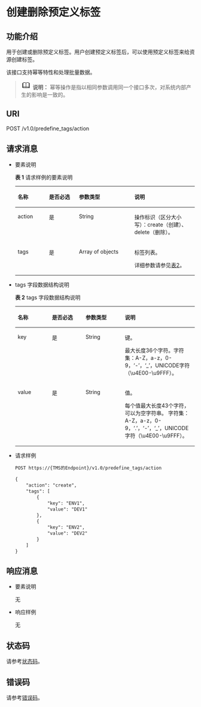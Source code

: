 # 创建删除预定义标签<a name="zh-cn_topic_0056765935"></a>

## 功能介绍<a name="s3ca7a6682f2f40adb92fc2535fc27c71"></a>

用于创建或删除预定义标签。用户创建预定义标签后，可以使用预定义标签来给资源创建标签。

该接口支持幂等特性和处理批量数据。

>![](public_sys-resources/icon-note.gif) **说明：** 
>幂等操作是指以相同参数调用同一个接口多次，对系统内部产生的影响是一致的。

## URI<a name="sd093810dcf9f49f9a9ac3f0addd993aa"></a>

POST /v1.0/predefine\_tags/action

## 请求消息<a name="s0080d9bf95db45a999db8ca7195660ca"></a>

-   要素说明

    **表 1**  请求样例的要素说明

    <a name="zh-cn_topic_0056765542_table10523083"></a>
    <table><thead align="left"><tr id="zh-cn_topic_0056765542_row3226198"><th class="cellrowborder" valign="top" width="17.4%" id="mcps1.2.5.1.1"><p id="zh-cn_topic_0056765542_p59995477"><a name="zh-cn_topic_0056765542_p59995477"></a><a name="zh-cn_topic_0056765542_p59995477"></a><strong id="b410197072043"><a name="b410197072043"></a><a name="b410197072043"></a>名称</strong></p>
    </th>
    <th class="cellrowborder" valign="top" width="16.689999999999998%" id="mcps1.2.5.1.2"><p id="zh-cn_topic_0056765542_p27795493"><a name="zh-cn_topic_0056765542_p27795493"></a><a name="zh-cn_topic_0056765542_p27795493"></a><strong id="b342619932043"><a name="b342619932043"></a><a name="b342619932043"></a>是否必选</strong></p>
    </th>
    <th class="cellrowborder" valign="top" width="30.85%" id="mcps1.2.5.1.3"><p id="zh-cn_topic_0056765542_p36842478"><a name="zh-cn_topic_0056765542_p36842478"></a><a name="zh-cn_topic_0056765542_p36842478"></a><strong id="b237580232043"><a name="b237580232043"></a><a name="b237580232043"></a>参数类型</strong></p>
    </th>
    <th class="cellrowborder" valign="top" width="35.06%" id="mcps1.2.5.1.4"><p id="zh-cn_topic_0056765542_p31450711"><a name="zh-cn_topic_0056765542_p31450711"></a><a name="zh-cn_topic_0056765542_p31450711"></a><strong id="b453516772043"><a name="b453516772043"></a><a name="b453516772043"></a>说明</strong></p>
    </th>
    </tr>
    </thead>
    <tbody><tr id="zh-cn_topic_0056765542_row5166299"><td class="cellrowborder" valign="top" width="17.4%" headers="mcps1.2.5.1.1 "><p id="zh-cn_topic_0056765542_p15817070"><a name="zh-cn_topic_0056765542_p15817070"></a><a name="zh-cn_topic_0056765542_p15817070"></a>action</p>
    </td>
    <td class="cellrowborder" valign="top" width="16.689999999999998%" headers="mcps1.2.5.1.2 "><p id="zh-cn_topic_0056765542_p6114302"><a name="zh-cn_topic_0056765542_p6114302"></a><a name="zh-cn_topic_0056765542_p6114302"></a>是</p>
    </td>
    <td class="cellrowborder" valign="top" width="30.85%" headers="mcps1.2.5.1.3 "><p id="zh-cn_topic_0056765542_p25496434"><a name="zh-cn_topic_0056765542_p25496434"></a><a name="zh-cn_topic_0056765542_p25496434"></a>String</p>
    </td>
    <td class="cellrowborder" valign="top" width="35.06%" headers="mcps1.2.5.1.4 "><p id="zh-cn_topic_0056765542_p51945267"><a name="zh-cn_topic_0056765542_p51945267"></a><a name="zh-cn_topic_0056765542_p51945267"></a>操作标识（区分大小写）：create（创建）、delete（删除）。</p>
    </td>
    </tr>
    <tr id="row3768776719376"><td class="cellrowborder" valign="top" width="17.4%" headers="mcps1.2.5.1.1 "><p id="p3295480193712"><a name="p3295480193712"></a><a name="p3295480193712"></a>tags</p>
    </td>
    <td class="cellrowborder" valign="top" width="16.689999999999998%" headers="mcps1.2.5.1.2 "><p id="p65607343193712"><a name="p65607343193712"></a><a name="p65607343193712"></a>是</p>
    </td>
    <td class="cellrowborder" valign="top" width="30.85%" headers="mcps1.2.5.1.3 "><p id="p4388405218398"><a name="p4388405218398"></a><a name="p4388405218398"></a>Array of objects</p>
    </td>
    <td class="cellrowborder" valign="top" width="35.06%" headers="mcps1.2.5.1.4 "><p id="p13529275193712"><a name="p13529275193712"></a><a name="p13529275193712"></a>标签列表。</p>
    <p id="p6301124715121"><a name="p6301124715121"></a><a name="p6301124715121"></a>详细参数请参见<a href="#zh-cn_topic_0056765542_table46817064">表2</a>。</p>
    </td>
    </tr>
    </tbody>
    </table>

-   tags 字段数据结构说明

    **表 2**  tags 字段数据结构说明

    <a name="zh-cn_topic_0056765542_table46817064"></a>
    <table><thead align="left"><tr id="zh-cn_topic_0056765542_row4410728"><th class="cellrowborder" valign="top" width="19.01980198019802%" id="mcps1.2.5.1.1"><p id="zh-cn_topic_0056765542_p21724664"><a name="zh-cn_topic_0056765542_p21724664"></a><a name="zh-cn_topic_0056765542_p21724664"></a><strong id="b3685747820628"><a name="b3685747820628"></a><a name="b3685747820628"></a>名称</strong></p>
    </th>
    <th class="cellrowborder" valign="top" width="18.752475247524753%" id="mcps1.2.5.1.2"><p id="zh-cn_topic_0056765542_p14867369"><a name="zh-cn_topic_0056765542_p14867369"></a><a name="zh-cn_topic_0056765542_p14867369"></a><strong id="b3266572720628"><a name="b3266572720628"></a><a name="b3266572720628"></a>是否必选</strong></p>
    </th>
    <th class="cellrowborder" valign="top" width="21.871287128712872%" id="mcps1.2.5.1.3"><p id="zh-cn_topic_0056765542_p63406242"><a name="zh-cn_topic_0056765542_p63406242"></a><a name="zh-cn_topic_0056765542_p63406242"></a><strong id="b2867822920628"><a name="b2867822920628"></a><a name="b2867822920628"></a>参数类型</strong></p>
    </th>
    <th class="cellrowborder" valign="top" width="40.35643564356436%" id="mcps1.2.5.1.4"><p id="zh-cn_topic_0056765542_p35632012"><a name="zh-cn_topic_0056765542_p35632012"></a><a name="zh-cn_topic_0056765542_p35632012"></a><strong id="b4123518320628"><a name="b4123518320628"></a><a name="b4123518320628"></a>说明</strong></p>
    </th>
    </tr>
    </thead>
    <tbody><tr id="zh-cn_topic_0056765542_row511887"><td class="cellrowborder" valign="top" width="19.01980198019802%" headers="mcps1.2.5.1.1 "><p id="zh-cn_topic_0056765542_p41462866"><a name="zh-cn_topic_0056765542_p41462866"></a><a name="zh-cn_topic_0056765542_p41462866"></a>key</p>
    </td>
    <td class="cellrowborder" valign="top" width="18.752475247524753%" headers="mcps1.2.5.1.2 "><p id="zh-cn_topic_0056765542_p3048957"><a name="zh-cn_topic_0056765542_p3048957"></a><a name="zh-cn_topic_0056765542_p3048957"></a>是</p>
    </td>
    <td class="cellrowborder" valign="top" width="21.871287128712872%" headers="mcps1.2.5.1.3 "><p id="zh-cn_topic_0056765542_p45638969"><a name="zh-cn_topic_0056765542_p45638969"></a><a name="zh-cn_topic_0056765542_p45638969"></a>String</p>
    </td>
    <td class="cellrowborder" valign="top" width="40.35643564356436%" headers="mcps1.2.5.1.4 "><p id="p108587120631"><a name="p108587120631"></a><a name="p108587120631"></a>键。</p>
    <p id="p11973134135511"><a name="p11973134135511"></a><a name="p11973134135511"></a>最大长度36个字符。字符集：A-Z，a-z，0-9，‘-’，‘_’，UNICODE字符（\u4E00-\u9FFF）。</p>
    </td>
    </tr>
    <tr id="zh-cn_topic_0056765542_row51921052"><td class="cellrowborder" valign="top" width="19.01980198019802%" headers="mcps1.2.5.1.1 "><p id="zh-cn_topic_0056765542_p44855704"><a name="zh-cn_topic_0056765542_p44855704"></a><a name="zh-cn_topic_0056765542_p44855704"></a>value</p>
    </td>
    <td class="cellrowborder" valign="top" width="18.752475247524753%" headers="mcps1.2.5.1.2 "><p id="zh-cn_topic_0056765542_p9433441"><a name="zh-cn_topic_0056765542_p9433441"></a><a name="zh-cn_topic_0056765542_p9433441"></a>是</p>
    </td>
    <td class="cellrowborder" valign="top" width="21.871287128712872%" headers="mcps1.2.5.1.3 "><p id="zh-cn_topic_0056765542_p25911262"><a name="zh-cn_topic_0056765542_p25911262"></a><a name="zh-cn_topic_0056765542_p25911262"></a>String</p>
    </td>
    <td class="cellrowborder" valign="top" width="40.35643564356436%" headers="mcps1.2.5.1.4 "><p id="p2486891184110"><a name="p2486891184110"></a><a name="p2486891184110"></a>值。</p>
    <p id="p164761445175712"><a name="p164761445175712"></a><a name="p164761445175712"></a>每个值最大长度43个字符，可以为空字符串。 字符集：A-Z，a-z，0-9，‘.’，‘-’，‘_’，UNICODE字符（\u4E00-\u9FFF）。</p>
    </td>
    </tr>
    </tbody>
    </table>


-   请求样例

    ```
    POST https://{TMS的Endpoint}/v1.0/predefine_tags/action
    ```

    ```
    {
        "action": "create",
        "tags": [
            {
                "key": "ENV1",
                "value": "DEV1"
            },
            {
                "key": "ENV2",
                "value": "DEV2"
            }
        ]
    }
    ```


## 响应消息<a name="s8f10435686924c5ca93a27ff7fbeacb2"></a>

-   要素说明

    无


-   响应样例

    无


## 状态码<a name="section17789101582315"></a>

请参考[状态码](状态码.md)。

## 错误码<a name="section18604165622519"></a>

请参考[错误码](错误码.md)。

